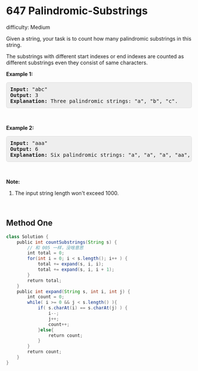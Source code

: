 # 647 Palindromic-Substrings 
 
difficulty: Medium 
 
<style>
        section pre{
          background-color: #eee;
          border: 1px solid #ddd;
          padding:10px;
          border-radius: 5px;
        }
      </style>
<section>
<div><p>Given a string, your task is to count how many palindromic substrings in this string.</p>
<p>The substrings with different start indexes or end indexes are counted as different substrings even they consist of same characters.</p>
<p><b>Example 1:</b></p>
<pre><b>Input:</b> "abc"
<b>Output:</b> 3
<b>Explanation:</b> Three palindromic strings: "a", "b", "c".
</pre>
<p>&nbsp;</p>
<p><b>Example 2:</b></p>
<pre><b>Input:</b> "aaa"
<b>Output:</b> 6
<b>Explanation:</b> Six palindromic strings: "a", "a", "a", "aa", "aa", "aaa".
</pre>
<p>&nbsp;</p>
<p><b>Note:</b></p>
<ol>
	<li>The input string length won't exceed 1000.</li>
</ol>
<p>&nbsp;</p></div></section>
 
 ## Method One 
 
``` Java
class Solution {
    public int countSubstrings(String s) {
        // 和 005 一样，没啥意思
        int total = 0;
        for(int i = 0; i < s.length(); i++ ) {
            total += expand(s, i, i);
            total += expand(s, i, i + 1);
        }
        return total;
    }
    public int expand(String s, int i, int j) {
        int count = 0;
        while( i >= 0 && j < s.length() ){
            if( s.charAt(i) == s.charAt(j) ) {
                i--;
                j++;
                count++;
            }else{
                return count;
            }
        }
        return count;
    }
}
​
```